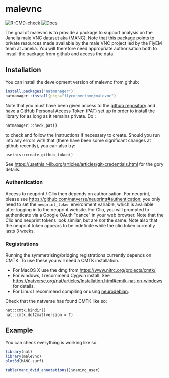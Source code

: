 # malevnc

<!-- badges: start -->
[![R-CMD-check](https://github.com/flyconnectome/malevnc/workflows/R-CMD-check/badge.svg)](https://github.com/flyconnectome/malevnc/actions)
[![Docs](https://img.shields.io/badge/docs-100%25-brightgreen.svg)](https://flyconnectome.github.io/malevnc/reference/)
<!-- badges: end -->

The goal of malevnc is to provide a package to support analysis on the Janelia
male VNC dataset aka (MANC). Note that this package points to private resources
made available by the male VNC project led by the FlyEM team at Janelia.
You will therefore need appropriate authorisation both to install the package
from github and access the data.

## Installation

You can install the development version of malevnc from github:

``` r
install.packages("natmanager")
natmanager::install(pkgs="flyconnectome/malevnc")
```

Note that you must have been given access to the [github repository](https://github.com/flyconnectome/malevnc/) and have a GitHub Personal Access Token (PAT) set up in order
to install the library for as long as it remains private. Do :

```
natmanager::check_pat()
```

to check and follow the instructions if necessary to create. Should you run into any errors with that (there have been some significant changes at 
github recently), you can also try:

```
usethis::create_github_token()
```

See https://usethis.r-lib.org/articles/articles/git-credentials.html for the 
gory details.

### Authentication

Access to neuprint / Clio then depends on authorisation. For neuprint, please
see https://github.com/natverse/neuprintr#authentication; you only need to set
the `neuprint_token` environment variable, which is available after logging in
to the neuprint website. For Clio, you will prompted to 
authenticate via a Google OAuth "dance" in your web browser. 
Note that the Clio and neuprint tokens look similar, but are *not* the same.
Note also that the neuprint token appears to be indefinite while the clio token
currently lasts 3 weeks.

### Registrations

Running the symmetrising/bridging registrations currently depends on CMTK.
To use these you will need a CMTK installation.

* For MacOS X use the dmg from https://www.nitrc.org/projects/cmtk/
* For windows, I recommend Cygwin install. See https://natverse.org/nat/articles/Installation.html#cmtk-nat-on-windows for details.
* For Linux I recommend compiling or using [neurodebian](http://neuro.debian.net/pkgs/cmtk.html).

Check that the natverse has found CMTK like so:

```
nat::cmtk.bindir()
nat::cmtk.dof2mat(version = T)
```

## Example

You can check everything is working like so:

``` r
library(nat)
library(malevnc)
plot3d(MANC.surf)

table(manc_dvid_annotations()$naming_user)
```

